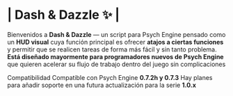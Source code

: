 # | Dash & Dazzle ✨ |

Bienvenidos a **Dash & Dazzle** — un script para Psych Engine pensado como un **HUD visual** cuya función principal es ofrecer **atajos a ciertas funciones** y permitir que se realicen tareas de forma más fácil y sin tanto problema. **Está diseñado mayormente para programadores nuevos de Psych Engine** que quieren acelerar su flujo de trabajo dentro del juego sin complicaciones

Compatibilidad Compatible con Psych Engine **0.7.2h y 0.7.3**
Hay planes para añadir soporte en una futura actualización para la serie **1.0.x**
